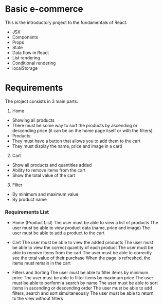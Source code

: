 # Basic e-commerce

This is the introductory project to the fundamentals of React.

- JSX
- Components
- Props
- State
- Data flow in React
- List rendering
- Conditional rendering
- localStorage

# Requirements
The project consists in 3 main parts:

1. Home
- Showing all products
- There must be some way to sort the products by ascending or descending price (it can be on the home page itself or with the filters)
- Products:
- They must have a button that allows you to add them to the cart
- They must display the name, price and image in a card
2. Cart
- Show all products and quantities added
- Ability to remove items from the cart
- Show the total value of the cart
3. Filter
- By minimum and maximum value
- By product name

### Requirements List

- Home (Product List)
The user must be able to view a list of products
The user must be able to view product data (name, price and image)
The user must be able to add a product to the cart

- Cart
The user must be able to view the added products
The user must be able to view the correct quantity of each product
The user must be able to remove items from the cart
The user must be able to correctly see the total value of their purchase
When the page is refreshed, the items must remain in the cart

- Filters and Sorting
The user must be able to filter items by minimum price
The user must be able to filter items by maximum price
The user must be able to perform a search by name
The user must be able to sort items in ascending or descending order
The user must be able to add filters, search and sort simultaneously
The user must be able to return to the view without filters
    
